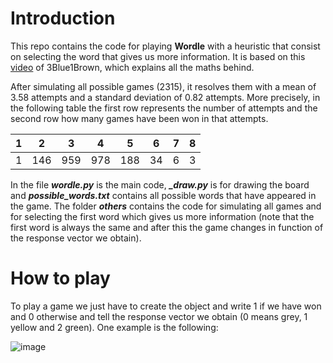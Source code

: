 # Introduction

This repo contains the code for playing **Wordle** with a heuristic that consist on selecting the word that gives us more information. It is based on this [video]([https://www.google.com](https://www.youtube.com/watch?v=v68zYyaEmEA)https://www.youtube.com/watch?v=v68zYyaEmEA) of 3Blue1Brown, which explains all the maths behind.

After simulating all possible games (2315), it resolves them with a mean of 3.58 attempts and a standard deviation of 0.82 attempts. More precisely, in the following table the first row represents the number of attempts and the second row how many games have been won in that attempts.

| 1 |  2  |  3  |  4  |  5  | 6  | 7 | 8 |
| - | --- | --- | --- | --- | -- | - | - |
| 1 | 146 | 959 | 978 | 188 | 34 | 6 | 3 |

In the file ***wordle.py*** is the main code, ***_draw.py*** is for drawing the board and ***possible_words.txt*** contains all possible words that have appeared in the game. The folder ***others*** contains the code for simulating all games and for selecting the first word which gives us more information (note that the first word is always the same and after this the game changes in function of the response vector we obtain).

# How to play

To play a game we just have to create the object and write 1 if we have won and 0 otherwise and tell the response vector we obtain (0 means grey, 1 yellow and 2 green). One example is the following:


![image](https://github.com/antodiazcano/wordle/assets/114878742/bbe3651c-bf6a-43f7-8310-9fe85207e512)

